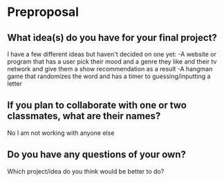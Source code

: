 # Preproposal

## What idea(s) do you have for your final project?

I have a few different ideas but haven't decided on one yet:
-A website or program that has a user pick their mood and a genre they like and their tv network and give them a show recommendation as a result
-A hangman game that randomizes the word and has a timer to guessing/inputting a letter

## If you plan to collaborate with one or two classmates, what are their names?

No I am not working with anyone else

## Do you have any questions of your own?

Which project/idea do you think would be better to do?
